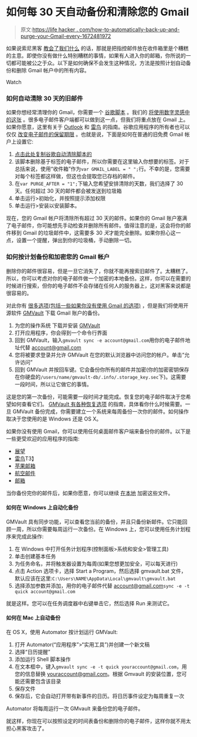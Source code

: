 # 如何每 30 天自动备份和清除您的 Gmail

> 原文:[https://life hacker . com/how-to-automatically-back-up-and-purge-your-Gmail-every-1672481972](https://lifehacker.com/how-to-automatically-back-up-and-purge-your-gmail-every-1672481972)

如果说索尼黑客 [教会了我们什么](http://sonyhack.gawker.com/) 的话，那就是把指控邮件放在收件箱里是个糟糕的主意。即使你没有做什么特别糟糕的事情，如果有人进入你的邮箱，你所说的一切都可能被公之于众。以下是如何确保不会发生这种情况，方法是按照计划自动备份和删除 Gmail 帐户中的所有内容。

Watch

### 如何自动清除 30 天的旧邮件

如果你想经常清理你的 Gmail，你需要一个 [谷歌脚本](http://www.google.com/script/start/) 。我们的 [将使用数字灵感中的这张](http://www.labnol.org/internet/gmail-auto-purge/27605/) 。很多电子邮件客户端都可以做到这一点，但我们将重点放在 Gmail 上。如果你愿意，这里有关于 [Outlook](http://www.howto-outlook.com/downloads/backupscript.htm) 和 [雷鸟](http://www.howtogeek.com/howto/44791/how-to-backup-your-web-based-email-account-using-thunderbird/) 的指南。谷歌应用程序的所有者也可以仅仅 [改变电子邮件的保留期限](https://support.google.com/a/answer/151128?hl=en) 。也就是说，下面是如何在普通的旧免费 Gmail 帐户上设置它:

1.  [点击此处复制谷歌自动清除脚本的](https://script.google.com/d/1PF1irj2h7nIKvpFF6MpihNP9_-CBaUJvFSNd3E_xxWk8_jgvhvYP38qD/edit?newcopy=true)
2.  该脚本删除基于标签的电子邮件，所以你需要在这里输入你想要的标签。对于总括来说，使用“收件箱”作为`var GMAIL_LABEL = " ";`行。不幸的是，您需要对每个标签都这样做，但这也会提取您已存档的邮件。
3.  在`var PURGE_AFTER = "1";`下输入您希望安排清除的天数，我们选择了 30 天。任何超过 30 天的邮件都会被发送到垃圾箱
4.  单击运行>初始化，并按照提示添加权限
5.  单击运行>安装以安装脚本。

现在，您的 Gmail 帐户将清除所有超过 30 天的邮件。如果你的 Gmail 账户塞满了电子邮件，你可能想先手动检查并删除所有邮件。值得注意的是，这会将你的邮件移到 Gmail 的垃圾邮件中，这需要多 30 *天*才能完全删除。如果你担心这一点，设置一个提醒，弹出到你的垃圾桶，手动删除一切。

### 如何按计划备份和加密您的 Gmail 帐户

删除你的邮件很容易，但是一旦它消失了，你就不能再搜索旧邮件了。太糟糕了。所以，你可以考虑对你的电子邮件做一个加密的本地备份。这样，你可以在需要的时候进行搜索，但你的电子邮件不会存储在任何人的服务器上，这对黑客来说都是很容易的。

对此你有 [很多选项(包括一些如果你没有使用 Gmail 的选项)](https://lifehacker.com/how-can-i-save-all-my-emails-for-a-personal-backup-5990556) ，但是我们将使用开源软件 [GMVault](http://gmvault.org/) 下载 Gmail 账户的备份。

1.  为您的操作系统 下载并安装 [GMVault](http://gmvault.org/download.html)
2.  打开应用程序，你会得到一个命令行界面
3.  回到 GMVault，输入`gmvault sync -e account@gmail.com`用你的电子邮件地址代替 account@gmail.com
4.  您将被要求登录并允许 GMVault 在您的默认浏览器中访问您的帐户。单击“允许访问”
5.  回到 GMVault 并按回车键。它会备份你所有的邮件并加密(你的加密密钥保存在你硬盘的`/users/name/gmvault-db/.info/.storage_key.sec`下)。这需要一段时间，所以让它做它的事情。

这是您的第一次备份，可能需要一段时间才能完成。恢复您的电子邮件取决于您希望如何查看它们。 [GMVault 有各种恢复选项](http://gmvault.org/in_depth.html#restore) 的指南，具体看你什么时候需要。一旦 GMVault 备份完成，你需要建立一个系统来每周备份一次你的邮件。如何操作取决于您使用的是 Windows 还是 OS X。

如果你没有使用 Gmail，你可以使用任何桌面邮件客户端来备份你的邮件。以下是一些更受欢迎的应用程序的指南:

*   [展望](https://support.office.com/en-sg/article/Back-up-Outlook-data-with-the-Microsoft-Outlook-Personal-Folders-Backup-tool-7ef27bac-6088-4f03-a9f7-34165d885883)
*   [雷鸟](http://www.howtogeek.com/howto/44791/how-to-backup-your-web-based-email-account-using-thunderbird/)T3】
*   [苹果邮箱](http://support.apple.com/kb/PH14884)
*   [航空邮件](http://www.manula.com/manuals/airmail/airmail-manual-1-3/1.3/en/topic/exporting)
*   [邮箱](http://support.postbox-inc.com/hc/en-us/sections/200422230-Importing-Exporting-Email-Messages)

当你备份完你的邮件后，如果你愿意，你可以继续 [在本地](https://lifehacker.com/a-beginners-guide-to-encryption-what-it-is-and-how-to-1508196946) 加密这些文件。

#### 如何在 Windows 上自动化备份

GMVault 具有同步功能，可以查看您当前的备份，并且只备份新邮件。它只能回顾一周，所以你需要每周运行一次备份。在 Windows 上，您可以使用任务计划程序来完成此操作:

1.  在 Windows 中打开任务计划程序(控制面板>系统和安全>管理工具)
2.  单击创建基本任务
3.  为任务命名，并将触发器设置为每周(如果您想更加安全，可以每天进行)
4.  点击 Action 选项卡，选择 Start a Program，然后选择 gmvault.bat 文件，默认应该在这里:`C:\Users\NAME\AppData\Local\gmvault\gmvault.bat`
5.  选择添加参数并添加，用你的电子邮件代替 account@gmail.com`sync -e -t quick account@gmail.com`

就是这样。您可以在任务调度器中右键单击它，然后选择 Run 来测试它。

#### 如何在 Mac 上自动备份

在 OS X，使用 Automator 按计划运行 GMVault:

1.  打开 Automator(“应用程序”>“实用工具”)并创建一个新文稿
2.  选择“日历提醒”
3.  添加运行 Shell 脚本操作
4.  在文本框中，键入`gmvault sync -e -t quick youraccount@gmail.com`，用您的信息替换 youraccount@gmail.com。根据 Gmvault 的安装位置，您可能还需要包含该目录
5.  保存文件
6.  保存后，它会自动打开带有新事件的日历。将日历事件设定为每周重复一次

Automator 将每周运行一次 GMvault 来备份您的电子邮件。

就这样，你现在可以按照设定的时间表备份和删除你的电子邮件，这样你就不用太担心黑客攻击了。